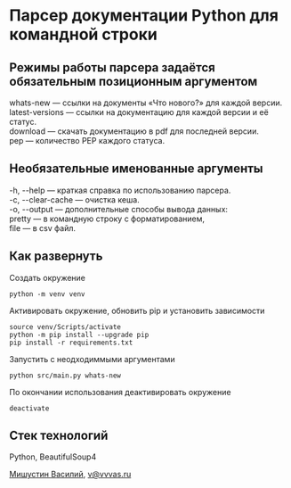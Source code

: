 # Парсер документации Python для командной строки  

## Режимы работы парсера задаётся обязательным позиционным аргументом  

whats-new — ссылки на документы «Что нового?» для каждой версии.  
latest-versions — ссылки на документацию для каждой версии и её статус.  
download — скачать документацию в pdf для последней версии.  
pep — количество PEP каждого статуса.  

## Необязательные именованные аргументы
-h, --help — краткая справка по использованию парсера.  
-c, --clear-cache — очистка кеша.  
-o, --output — дополнительные способы вывода данных:  
    pretty — в командную строку с форматированием,  
    file — в csv файл.  

## Как развернуть  

Создать окружение  
```  
python -m venv venv  
```  

Активировать окружение, обновить pip и установить зависимости  
```  
source venv/Scripts/activate  
python -m pip install --upgrade pip  
pip install -r requirements.txt  
```  

Запустить с неодходиммыми аргументами  
```  
python src/main.py whats-new   
```  

По окончании использования деактивировать окружение  
```  
deactivate  
```  

## Стек технологий  
Python, BeautifulSoup4  

[Мишустин Василий](https://github.com/vvvas), v@vvvas.ru  
